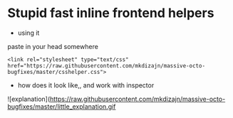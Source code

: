 # Stupid fast inline frontend helpers

* using it

paste in your head somewhere

```
<link rel="stylesheet" type="text/css" href="https://raw.githubusercontent.com/mkdizajn/massive-octo-bugfixes/master/csshelper.css">
```


* how does it look like,, and work with inspector

![explanation](https://raw.githubusercontent.com/mkdizajn/massive-octo-bugfixes/master/little_explanation.gif

